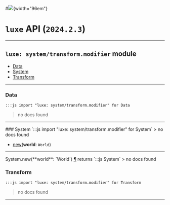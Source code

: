 #![](../../../../../../images/luxe-dark.svg){width="96em"}

# `luxe` API (`2024.2.3`)  


---

## `luxe: system/transform.modifier` module

- [Data](#data)   
- [System](#system)   
- [Transform](#transform)   

---

### Data
`:::js import "luxe: system/transform.modifier" for Data`
> no docs found


<hr/>
### System
`:::js import "luxe: system/transform.modifier" for System`
> no docs found

- [new](#System.new)(**world**: `World`)

<hr/>
<endpoint module="luxe: system/transform.modifier" class="System" signature="new(world : World)"></endpoint>
<signature id="System.new">System.new(**world**: `World`)
<a class="headerlink" href="#System.new" title="Permanent link">¶</a></signature>
<span class='api_ret'>returns</span> `:::js System`
> no docs found   

### Transform
`:::js import "luxe: system/transform.modifier" for Transform`
> no docs found


<hr/>
